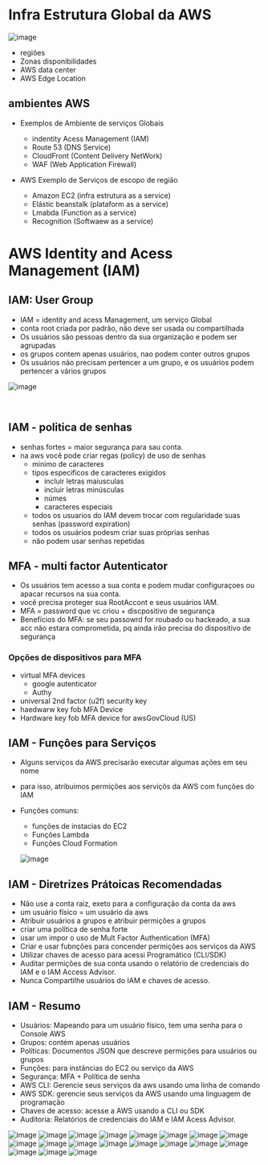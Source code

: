 # Infra Estrutura Global da AWS
![image](https://github.com/user-attachments/assets/013febea-50f6-4e11-9a31-cff3bec96192)

- regiões
- Zonas disponibilidades
- AWS data center
- AWS Edge Location

## ambientes AWS
- Exemplos de Ambiente de serviços Globais
  - indentity Acess Management (IAM)
  - Route 53 (DNS Service)
  - CloudFront (Content Delivery NetWork)
  - WAF (Web Application Firewall)

- AWS Exemplo de Serviços de escopo de região
  - Amazon EC2 (infra estrutura as a service)
  - Elástic beanstalk (plataform as a service)
  - Lmabda (Function as a service)
  - Recognition (Softwaew as a service)
 
# AWS Identity and Acess Management (IAM) 
## IAM: User Group
- IAM = identity and acess Management, um serviço Global
- conta root criada por padrão, não deve ser usada ou compartilhada
- Os usuários são pessoas dentro da sua organização e podem ser agrupadas
- os grupos contem apenas usuários, nao podem conter outros grupos
- Os usuários não precisam pertencer a um grupo, e os usuários podem pertencer a vários grupos

![image](https://github.com/user-attachments/assets/d9ec3b31-526d-4c19-94a4-4d36bac8f29e)

<br>

## IAM - politica de senhas
- senhas fortes = maior segurança para sau conta.
- na aws você pode criar regas (policy) de uso de senhas
  - minimo de caracteres
  - tipos especificos de caracteres exigidos
    - incluir letras maiusculas
    - incluir letras minúsculas
    - númes
    - caracteres especiais
  - todos os usuarios do IAM devem trocar com regularidade suas senhas (password expiration)
  - todos os usuários podesm criar suas próprias senhas
  - não podem usar senhas repetidas
 
## MFA - multi factor Autenticator
- Os usuários tem acesso a sua conta e podem mudar configuraçoes ou apacar recursos na sua conta.
- você precisa proteger sua RootAccont e seus usuários IAM.
- MFA = password que vc criou + discpositivo de segurança
- Benefícios do MFA: se seu passowrd  for roubado ou hackeado, a sua acc não estara comprometida, pq ainda irão precisa do dispositivo de segurança

### Opções de dispositivos para MFA
- virtual MFA devices
    - google autenticator
    - Authy
- universal 2nd factor (u2f) security key
- haedwarw key fob MFA Device
- Hardware key fob MFA device for awsGovCloud (US)

## IAM - Funçôes para Serviços
- Alguns serviços da AWS precisarão executar algumas ações em seu nome
- para isso, atribuimos permições aos serviçõs da AWS com funções do IAM
- Funções comuns:
  - funções de instacias do EC2
  - Funções Lambda
  - Funções Cloud Formation
    
  ![image](https://github.com/user-attachments/assets/3dd49627-a637-4445-9d12-05fe3a58ea7d)

## IAM -  Diretrizes Prátoicas Recomendadas
- Não use a conta raiz, exeto para a configuração da conta da aws
- um usuário físico = um usuário da aws
- Atribuir usuários a grupos e atribuir permições a grupos
- criar uma política de senha forte
- usar um impor o uso de Mult Factor Authentication (MFA)
- Criar e usar fubnções para concender permições aos serviços da AWS
- Utilizar chaves de acesso para acessi Programático (CLI/SDK)
- Auditar permições de sua conta usando o relatório de credenciais do IAM e o IAM Access Advisor.
- Nunca Compartilhe usuários do IAM e chaves de acesso.

## IAM - Resumo 
- Usuários: Mapeando para um usuário físico, tem uma senha para o Console AWS
- Grupos: contém apenas usuários
- Políticas: Documentos JSON que descreve permições para usuários ou grupos
- Funções: para instâncias do EC2 ou serviço da AWS
- Segurança: MFA + Política de senha
- AWS CLI: Gerencie seus serviços da aws usando uma linha de comando
- AWS SDK:  gerencie seus serviços da AWS usando uma linguagem de programação
- Chaves de acesso: acesse a AWS usando a CLI ou SDK
- Auditoria: Relatórios de credenciais do IAM e IAM Acess Advisor.


![image](https://github.com/luane-loureiro/EscolaDaNuvem-AWS/assets/100947092/fcfcc388-b389-42c6-901a-4dd7f79a7723)
![image](https://github.com/luane-loureiro/EscolaDaNuvem-AWS/assets/100947092/ea30084b-d169-4ba7-95df-6712ecd3bb7e)
![image](https://github.com/luane-loureiro/EscolaDaNuvem-AWS/assets/100947092/d95dc9b7-762c-4bdd-9266-2e9d2aa759b5)
![image](https://github.com/luane-loureiro/EscolaDaNuvem-AWS/assets/100947092/191cf507-e035-4987-980c-64a35ce028fb)
![image](https://github.com/luane-loureiro/EscolaDaNuvem-AWS/assets/100947092/058e5bb2-6f85-4e31-832a-2e06bd970365)
![image](https://github.com/luane-loureiro/EscolaDaNuvem-AWS/assets/100947092/77d8cdae-1c8c-4e7b-ab01-453331cc7022)
![image](https://github.com/luane-loureiro/EscolaDaNuvem-AWS/assets/100947092/8223ad57-09b4-4aa3-ab1b-02b64fd4841d)
![image](https://github.com/luane-loureiro/EscolaDaNuvem-AWS/assets/100947092/3786ae2e-a145-4b2e-a57a-95b69ef6680d)
![image](https://github.com/luane-loureiro/EscolaDaNuvem-AWS/assets/100947092/c9647fc9-7cd4-44fd-a1c8-d4701415eac4)
![image](https://github.com/luane-loureiro/EscolaDaNuvem-AWS/assets/100947092/66d4ffa8-e0e8-492c-8326-cf33d33bacf5)
![image](https://github.com/luane-loureiro/EscolaDaNuvem-AWS/assets/100947092/bf0121a4-1ac9-4d3e-970d-cf6110282065)
![image](https://github.com/luane-loureiro/EscolaDaNuvem-AWS/assets/100947092/94116186-f214-4578-b706-414ef1bb07c6)
![image](https://github.com/luane-loureiro/EscolaDaNuvem-AWS/assets/100947092/8c7ec8e3-d540-495f-b7d1-4685c14c0a0f)
![image](https://github.com/luane-loureiro/EscolaDaNuvem-AWS/assets/100947092/8bd40751-afe6-4326-b4b9-ffcebf2ce8dc)
![image](https://github.com/luane-loureiro/EscolaDaNuvem-AWS/assets/100947092/34ad6d8e-ea23-4a56-abc7-b48897e8e4a2)
![image](https://github.com/luane-loureiro/EscolaDaNuvem-AWS/assets/100947092/1f8f2998-e881-40e7-8f76-3b5884e139dc)
![image](https://github.com/luane-loureiro/EscolaDaNuvem-AWS/assets/100947092/c7ce53c1-012d-4699-bc46-7d0ea8ab3266)
![image](https://github.com/luane-loureiro/EscolaDaNuvem-AWS/assets/100947092/cc936781-0092-4757-9434-3a2a65c08a2b)
![image](https://github.com/luane-loureiro/EscolaDaNuvem-AWS/assets/100947092/e9d07205-233c-48e1-be84-1d645a611243)



